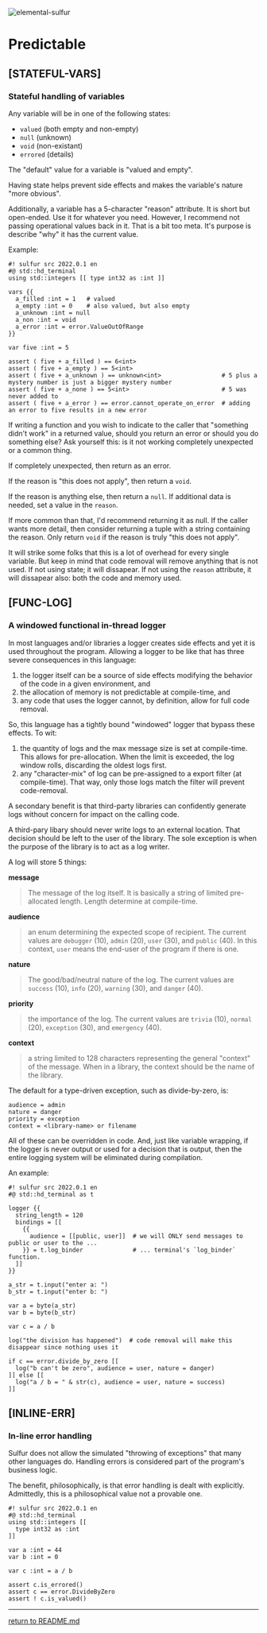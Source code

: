 ![elemental-sulfur](https://upload.wikimedia.org/wikipedia/commons/thumb/8/88/Sulfur_-_El_Desierto_mine%2C_San_Pablo_de_Napa%2C_Daniel_Campos_Province%2C_Potos%C3%AD%2C_Bolivia.jpg/220px-Sulfur_-_El_Desierto_mine%2C_San_Pablo_de_Napa%2C_Daniel_Campos_Province%2C_Potos%C3%AD%2C_Bolivia.jpg "Elemental Sulfer as seen on Wikipedia. Credit: Iifar")

# Predictable

## [STATEFUL-VARS]
### Stateful handling of variables

Any variable will be in one of the following states:

* `valued` (both empty and non-empty)
* `null` (unknown)
* `void` (non-existant)
* `errored` (details)

The "default" value for a variable is "valued and empty".

Having state helps prevent side effects and makes the variable's nature "more obvious".

Additionally, a variable has a 5-character "reason" attribute. It is short but open-ended. Use it for whatever you need. However, I recommend not passing operational values back in it. That is a bit too meta. It's purpose is describe "why" it has the current value.

Example:

```sulfur
#! sulfur src 2022.0.1 en
#@ std::hd_terminal
using std::integers [[ type int32 as :int ]]

vars {{
  a_filled :int = 1   # valued
  a_empty :int = 0    # also valued, but also empty
  a_unknown :int = null
  a_non :int = void
  a_error :int = error.ValueOutOfRange
}}

var five :int = 5

assert ( five + a_filled ) == 6<int>
assert ( five + a_empty ) == 5<int>
assert ( five + a_unknown ) == unknown<int>                 # 5 plus a mystery number is just a bigger mystery number
assert ( five + a_none ) == 5<int>                          # 5 was never added to
assert ( five + a_error ) == error.cannot_operate_on_error  # adding an error to five results in a new error
```

If writing a function and you wish to indicate to the caller that "something didn't work" in a returned value, should you return an error or should you do something else? Ask yourself this: is it not working completely unexpected or a common thing.

If completely unexpected, then return as an error.

If the reason is "this does not apply", then return a `void`.

If the reason is anything else, then return a `null`. If additional data is needed, set a value in the `reason`.

If more common than that, I'd recommend returning it as null. If the caller wants more detail, then consider returning a tuple with a string containing the reason. Only return `void` if the reason is truly "this does not apply".

It will strike some folks that this is a lot of overhead for every single variable. But keep in mind that code removal will remove anything that is not used. If not using state; it will dissapear. If not using the `reason` attribute, it will dissapear also: both the code and memory used.

## [FUNC-LOG]
### A windowed functional in-thread logger

In most languages and/or libraries a logger creates side effects and yet it is used throughout the program. Allowing a logger to be like that has three severe consequences in this language:

1. the logger itself can be a source of side effects modifying the behavior of the code in a given environment, and 
2. the allocation of memory is not predictable at compile-time, and
3. any code that uses the logger cannot, by definition, allow for full code removal.

So, this language has a tightly bound "windowed" logger that bypass these effects. To wit:

1. the quantity of logs and the max message size is set at compile-time. This allows for pre-allocation. When the limit is exceeded, the log window rolls, discarding the oldest logs first.
2. any "character-mix" of log can be pre-assigned to a export filter (at compile-time). That way, only those logs match the filter will prevent code-removal.

A secondary benefit is that third-party libraries can confidently generate logs without concern for impact on the calling code.

A third-pary libary should never write logs to an external location. That decision should be left to the user of the library. The sole exception is when the purpose of the library is to act as a log writer.

A log will store 5 things:

**message**

> The message of the log itself. It is basically a string of limited pre-allocated length. Length determine at compile-time.

**audience**

> an enum determining the expected scope of recipient. The current values are `debugger` (10), `admin` (20), `user` (30), and `public` (40). In this context, `user` means the end-user of the program if there is one.

**nature**

> The good/bad/neutral nature of the log. The current values are `success` (10), `info` (20), `warning` (30), and `danger` (40).

**priority**

> the importance of the log. The current values are `trivia` (10), `normal` (20), `exception` (30), and `emergency` (40).

**context**

> a string limited to 128 characters representing the general "context" of the message. When in a library, the context should be the name of the library.

The default for a type-driven exception, such as divide-by-zero, is:

```text
audience = admin
nature = danger
priority = exception
context = <library-name> or filename
```

All of these can be overridden in code. And, just like variable wrapping, if the logger is never output or used for a decision that is output, then the entire logging system will be eliminated during compilation.

An example:

```sulfur
#! sulfur src 2022.0.1 en
#@ std::hd_terminal as t

logger {{
  string_length = 120
  bindings = [[
    {{
      audience = [[public, user]]  # we will ONLY send messages to public or user to the ...
    }} = t.log_binder              # ... terminal's `log_binder` function.
  ]]
}}

a_str = t.input("enter a: ")
b_str = t.input("enter b: ")

var a = byte(a_str)
var b = byte(b_str)

var c = a / b

log("the division has happened")  # code removal will make this disappear since nothing uses it

if c == error.divide_by_zero [[
  log("b can't be zero", audience = user, nature = danger)
]] else [[
  log("a / b = " & str(c), audience = user, nature = success)
]]
```

## [INLINE-ERR]
### In-line error handling

Sulfur does not allow the simulated "throwing of exceptions" that many other languages do. Handling errors is considered part of the program's business logic.

The benefit, philosophically, is that error handling is dealt with explicitly. Admittedly, this is a philosophical value not a provable one.

```sulfur
#! sulfur src 2022.0.1 en
#@ std::hd_terminal
using std::integers [[
  type int32 as :int
]]

var a :int = 44
var b :int = 0

var c :int = a / b 

assert c.is_errored()
assert c == error.DivideByZero
assert ! c.is_valued()
```

----

[return to README.md](README.md)
